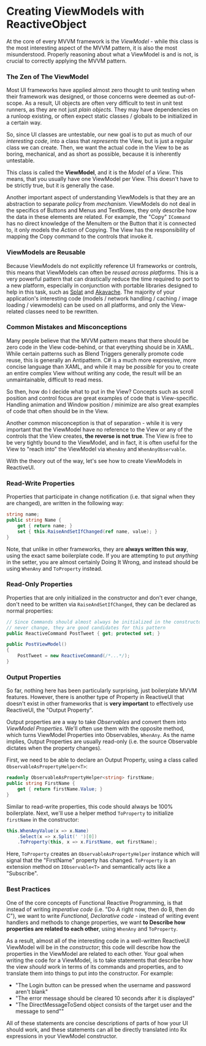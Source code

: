 # Creating ViewModels with ReactiveObject

At the core of every MVVM framework is the *ViewModel* - while this class is
the most interesting aspect of the MVVM pattern, it is also the most
misunderstood. Properly reasoning about what a ViewModel is and is not, is
crucial to correctly applying the MVVM pattern.

### The Zen of The ViewModel

Most UI frameworks have applied almost zero thought to unit testing when their
framework was designed, or those concerns were deemed as out-of-scope. As a
result, UI objects are often very difficult to test in unit test runners, as
they are not just *plain objects*. They may have dependencies on a runloop
existing, or often expect static classes / globals to be initialized in a
certain way.

So, since UI classes are untestable, our new goal is to put as much of our
*interesting code*, into a class that *represents* the View, but is just a
regular class we can create. Then, we want the actual code in the View to be
as boring, mechanical, and as short as possible, because it is inherently
untestable.

This class is called the **ViewModel**, and it is the *Model* of a *View*.
This means, that you usually have one ViewModel per View. This doesn't have to
be strictly true, but it is generally the case. 

Another important aspect of understanding ViewModels is that they are an
abstraction to separate *policy* from *mechanism*. ViewModels do not deal in
the specifics of Buttons and Menus and TextBoxes, they only describe how the
data in these elements are related. For example, the "Copy" `ICommand` has no
direct knowledge of the MenuItem or the Button that it is connected to, it
only models the *Action* of Copying. The View has the responsibility of
mapping the Copy command to the controls that invoke it.

### ViewModels are Reusable

Because ViewModels do not explicitly reference UI frameworks or controls, this
means that ViewModels can often be *reused across platforms*. This is a very
powerful pattern that can drastically reduce the time required to port to a
new platform, especially in conjunction with portable libraries designed to
help in this task, such as [Splat](http://github.com/paulcbetts/splat) and
[Akavache](http://github.com/akavache/Akavache). The majority of your application's
interesting code (models / network handling / caching / image loading /
viewmodels) can be used on all platforms, and only the View-related classes
need to be rewritten.

### Common Mistakes and Misconceptions

Many people believe that the MVVM pattern means that there should be zero code
in the View code-behind, or that everything should be in XAML. While certain
patterns such as Blend Triggers generally promote code reuse, this is
generally an Antipattern. C# is a much more expressive, more concise language
than XAML, and while it may be *possible* for you to create an entire complex
View without writing any code, the result will be an unmaintainable, difficult
to read mess.

So then, how do I decide what to put in the View? Concepts such as scroll
position and control focus are great examples of code that is View-specific.
Handling animation and Window position / minimize are also great examples of
code that often should be in the View.

Another common misconception is that of separation - while it is very
important that the ViewModel have no reference to the View or any of the
controls that the View creates, **the reverse is not true**. The View is free
to be very tightly bound to the ViewModel, and in fact, it is often useful for
the View to "reach into" the ViewModel via `WhenAny` and `WhenAnyObservable`.

With the theory out of the way, let's see how to create ViewModels in
ReactiveUI.

### Read-Write Properties

Properties that participate in change notification (i.e. that signal when they
are changed), are written in the following way:

```cs
string name;
public string Name {
    get { return name; }
    set { this.RaiseAndSetIfChanged(ref name, value); }
}
```

Note, that unlike in other frameworks, they are **always written this way**,
using the exact same boilerplate code. If you are attempting to put *anything*
in the setter, you are almost certainly Doing It Wrong, and instead should be
using `WhenAny` and `ToProperty` instead.

### Read-Only Properties

Properties that are only initialized in the constructor and don't ever change,
don't need to be written via `RaiseAndSetIfChanged`, they can be declared as
normal properties:

```cs
// Since Commands should almost always be initialized in the constructor and
// never change, they are good candidates for this pattern
public ReactiveCommand PostTweet { get; protected set; }

public PostViewModel()
{
    PostTweet = new ReactiveCommand(/*...*/);
}
```

### Output Properties

So far, nothing here has been particularly surprising, just boilerplate
MVVM features. However, there is another type of Property in ReactiveUI that
doesn't exist in other frameworks that is **very important** to effectively
use ReactiveUI, the "Output Property".

Output properties are a way to take *Observables* and convert them into
*ViewModel Properties*. We'll often use them with the opposite method, which
turns ViewModel Properties into Observables, `WhenAny`. As the name implies,
Output Properties are usually read-only (i.e. the source Observable dictates
when the property changes).

First, we need to be able to declare an Output Property, using a class called
`ObservableAsPropertyHelper<T>`:

```cs
readonly ObservableAsPropertyHelper<string> firstName;
public string FirstName {
    get { return firstName.Value; }
}
```

Similar to read-write properties, this code should always be 100% boilerplate.
Next, we'll use a helper method `ToProperty` to initialize `firstName` in the
constructor:

```cs
this.WhenAnyValue(x => x.Name)
    .Select(x => x.Split(' ')[0])
    .ToProperty(this, x => x.FirstName, out firstName);
```

Here, `ToProperty` creates an `ObservableAsPropertyHelper` instance which will
signal that the "FirstName" property has changed. `ToProperty` is an extension
method on `IObservable<T>` and semantically acts like a "Subscribe".

### Best Practices

One of the core concepts of Functional Reactive Programming, is that instead
of writing *imperative code* (i.e. "Do A right now, then do B, then do C"), we
want to write *Functional, Declarative code* - instead of writing event
handlers and methods to change properties, we want **to Describe how properties
are related to each other**, using `WhenAny` and `ToProperty`.

As a result, almost all of the interesting code in a well-written ReactiveUI
ViewModel will be in the *constructor*; this code will describe how the
properties in the ViewModel are related to each other. Your goal when writing
the code for a ViewModel, is to take statements that describe how the view
*should* work in terms of its commands and properties, and to translate them
into things to put into the constructor. For example:

* "The Login button can be pressed when the username and password aren't blank"
* "The error message should be cleared 10 seconds after it is displayed"
* "The DirectMessageToSend object consists of the target user and the message
   to send""

All of these statements are concise descriptions of parts of how your UI
should work, and these statements can all be directly translated into Rx
expressions in your ViewModel constructor.
